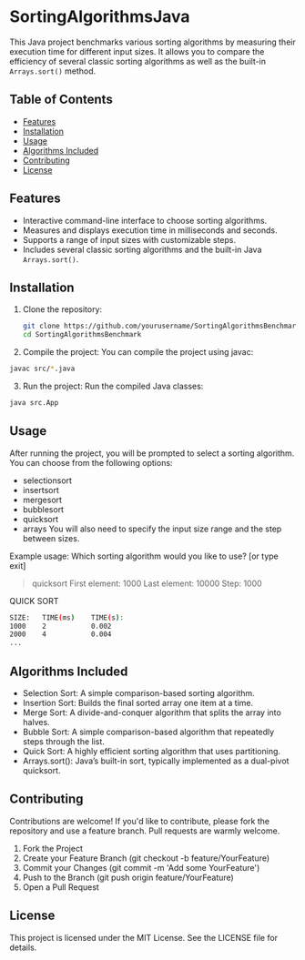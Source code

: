 # SortingAlgorithmsJava

This Java project benchmarks various sorting algorithms by measuring their execution time for different input sizes. It allows you to compare the efficiency of several classic sorting algorithms as well as the built-in `Arrays.sort()` method.

## Table of Contents

- [Features](#features)
- [Installation](#installation)
- [Usage](#usage)
- [Algorithms Included](#algorithms-included)
- [Contributing](#contributing)
- [License](#license)

## Features

- Interactive command-line interface to choose sorting algorithms.
- Measures and displays execution time in milliseconds and seconds.
- Supports a range of input sizes with customizable steps.
- Includes several classic sorting algorithms and the built-in Java `Arrays.sort()`.

## Installation

1. Clone the repository:
   ```bash
   git clone https://github.com/yourusername/SortingAlgorithmsBenchmark.git
   cd SortingAlgorithmsBenchmark
   ```
2. Compile the project: You can compile the project using javac:
  ```bash
  javac src/*.java
  ```
3. Run the project: Run the compiled Java classes:
  ```bash
  java src.App
  ```
## Usage
After running the project, you will be prompted to select a sorting algorithm. You can choose from the following options:

- selectionsort
- insertsort
- mergesort
- bubblesort
- quicksort
- arrays
You will also need to specify the input size range and the step between sizes.

Example usage:
Which sorting algorithm would you like to use? [or type exit]
> quicksort
First element: 
> 1000
Last element: 
> 10000
Step: 
> 1000

QUICK SORT
```bash
SIZE:   TIME(ms)    TIME(s):
1000    2           0.002
2000    4           0.004
...
```
## Algorithms Included
- Selection Sort: A simple comparison-based sorting algorithm.
- Insertion Sort: Builds the final sorted array one item at a time.
- Merge Sort: A divide-and-conquer algorithm that splits the array into halves.
- Bubble Sort: A simple comparison-based algorithm that repeatedly steps through the list.
- Quick Sort: A highly efficient sorting algorithm that uses partitioning.
- Arrays.sort(): Java’s built-in sort, typically implemented as a dual-pivot quicksort.

## Contributing
Contributions are welcome! If you'd like to contribute, please fork the repository and use a feature branch. Pull requests are warmly welcome.

1. Fork the Project
2. Create your Feature Branch (git checkout -b feature/YourFeature)
3. Commit your Changes (git commit -m 'Add some YourFeature')
4. Push to the Branch (git push origin feature/YourFeature)
5. Open a Pull Request

## License
This project is licensed under the MIT License. See the LICENSE file for details.
